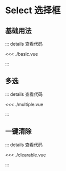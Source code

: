 <script setup lang="ts">
import Basic from './basic.vue'
import Multiple from './multiple.vue'
import Clearable from './clearable.vue'

</script>

# Select 选择框

## 基础用法

<Basic />

::: details 查看代码

<<< ./basic.vue

:::

## 多选

<Multiple />

::: details 查看代码

<<< ./multiple.vue

:::


## 一键清除

<Clearable />

::: details 查看代码

<<< ./clearable.vue

:::